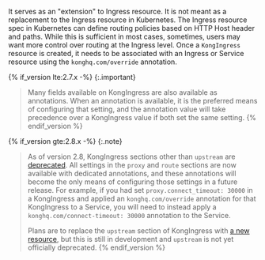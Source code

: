 It serves as an "extension" to Ingress resource. It is not meant as a replacement to the Ingress resource in Kubernetes. 
The Ingress resource spec in Kubernetes can define routing policies based on HTTP Host header and paths. 
While this is sufficient in most cases, sometimes, users may want more control over routing at the Ingress level.
Once a `KongIngress` resource is created, it needs to be associated with an Ingress or Service resource using the 
`konghq.com/override` annotation.

{% if_version lte:2.7.x -%}
{:.important}
> Many fields available on KongIngress are also available as annotations. When an annotation is available,
> it is the preferred means of configuring that setting, and the annotation value will take precedence over
> a KongIngress value if both set the same setting.
{% endif_version %}

{% if_version gte:2.8.x -%}
{:.note}
> As of version 2.8, KongIngress sections other than `upstream` are
> [deprecated](https://github.com/Kong/kubernetes-ingress-controller/issues/3018).
> All settings in the `proxy` and `route` sections are now available with
> dedicated annotations, and these annotations will become the only means of
> configuring those settings in a future release. For example, if you had set
> `proxy.connect_timeout: 30000` in a KongIngress and applied an
> `konghq.com/override` annotation for that KongIngress to a Service, you will
> need to instead apply a `konghq.com/connect-timeout: 30000` annotation to the
> Service.
>
> Plans are to replace the `upstream` section of KongIngress with [a new
> resource](https://github.com/Kong/kubernetes-ingress-controller/issues/3174),
> but this is still in development and `upstream` is not yet officially
> deprecated.
{% endif_version %}
